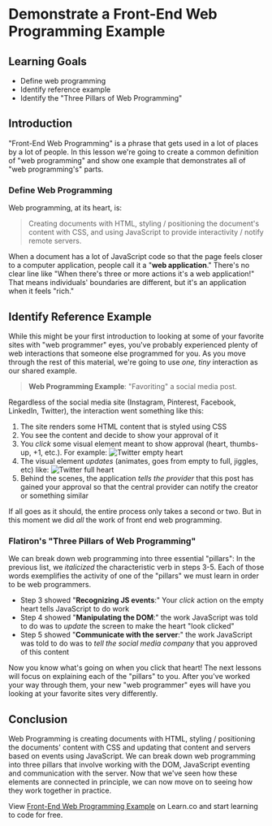 # Demonstrate a Front-End Web Programming Example

## Learning Goals

- Define web programming
- Identify reference example
- Identify the "Three Pillars of Web Programming"

## Introduction

"Front-End Web Programming" is a phrase that gets used in a lot of places by a
lot of people. In this lesson we're going to create a common definition of "web
programming" and show one example that demonstrates all of "web programming's"
parts.

### Define Web Programming

Web programming, at its heart, is:

> Creating documents with HTML, styling / positioning the document's content
> with CSS, and using JavaScript to provide interactivity / notify remote
> servers.

When a document has a lot of JavaScript code so that the page feels closer to a
computer application, people call it a "**web application**." There's no clear
line like "When there's three or more actions it's a web application!" That means
individuals' boundaries are different, but it's an application when it feels
"rich."

## Identify Reference Example

While this might be your first introduction to looking at some of your favorite
sites with "web programmer" eyes, you've probably experienced plenty of web
interactions that someone else programmed for you. As you move through the rest
of this material, we're going to use _one, tiny_ interaction as our shared
example.

> **Web Programming Example**: "Favoriting" a social media post.

Regardless of the social media site (Instagram, Pinterest, Facebook, LinkedIn,
Twitter), the interaction went something like this:

1. The site renders some HTML content that is styled using CSS
2. You see the content and decide to show your approval of it
3. You _click_ some visual element meant to show approval (heart,
   thumbs-up, +1, etc.). For example: <img src="https://curriculum-content.s3.amazonaws.com/fewpjs/fewpjs-fewp-example/empty.png" alt="Twitter empty heart">
4. The visual element _updates_ (animates, goes from empty to full, jiggles, etc) like:  <img src="https://curriculum-content.s3.amazonaws.com/fewpjs/fewpjs-fewp-example/full.png" alt="Twitter full heart">
5. Behind the scenes, the application _tells the provider_ that this
   post has gained your approval so that the central provider can notify 
   the creator or something similar

If all goes as it should, the entire process only takes a second or two. But
in this moment we did _all_ the work of front end web programming.

### Flatiron's "Three Pillars of Web Programming"

We can break down web programming into three essential "pillars": In the
previous list, we _italicized_  the characteristic verb in steps 3-5. Each of those
words exemplifies the activity of one of the "pillars" we must learn in order to be
web programmers.

  - Step 3 showed "**Recognizing JS events**:" Your _click_ action on the empty heart
    tells JavaScript to do work
  - Step 4 showed "**Manipulating the DOM**:" the work JavaScript was told to
    do was to _update_ the screen to make the heart "look clicked"
  - Step 5 showed "**Communicate with the server**:" the work JavaScript was
    told to do was to _tell the social media company_ that you approved of this
    content

Now you know what's going on when you click that heart! The next lessons will
focus on explaining each of the "pillars" to you. After you've worked your way through them, your new "web
programmer" eyes will have you looking at your favorite sites very differently.

## Conclusion

Web Programming is creating documents with HTML, styling / positioning the
documents' content with CSS and updating that content and servers based on
events using JavaScript. We can break down web programming into three pillars
that involve working with the DOM, JavaScript eventing and communication with
the server. Now that we've seen how these elements are connected in principle,
we can now move on to seeing how they work together in practice.

<p class='util--hide'>View <a href='https://learn.co/lessons/fewpjs-fewp-example'>Front-End Web Programming Example</a> on Learn.co and start learning to code for free.</p>
